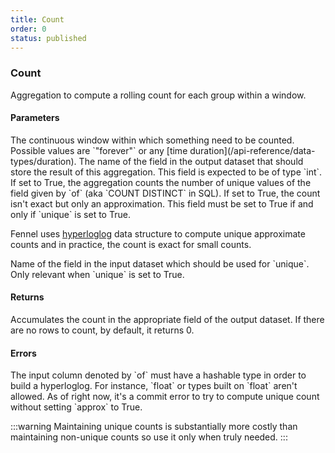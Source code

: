 ```yaml
---
title: Count
order: 0
status: published
---
```

### Count

<Divider>
<LeftSection>

Aggregation to compute a rolling count for each group within a window. 

#### Parameters
<Expandable title="window" type="Window">
The continuous window within which something need to be counted. Possible values
are `"forever"` or any [time duration](/api-reference/data-types/duration).
</Expandable>

<Expandable title="into_field" type="str">
The name of the field in the output dataset that should store the result of this
aggregation. This field is expected to be of type `int`.
</Expandable>

<Expandable title="unique" type="bool" defaultVal="False">
If set to True, the aggregation counts the number of unique values of the field
given by `of` (aka `COUNT DISTINCT` in SQL). 
</Expandable>

<Expandable title="approx" type="bool" defaultVal="False">
If set to True, the count isn't exact but only an approximation. This field must
be set to True if and only if `unique` is set to True. 

Fennel uses [hyperloglog](https://en.wikipedia.org/wiki/HyperLogLog) data 
structure to compute unique approximate counts and in practice, the count is 
exact for small counts.
</Expandable>

<Expandable title="of" type="Optional[str]">
Name of the field in the input dataset which should be used for `unique`. Only 
relevant when `unique` is set to True. 
</Expandable>

#### Returns
<Expandable type="int">
Accumulates the count in the appropriate field of the output dataset. If there 
are no rows to count, by default, it returns 0.
</Expandable>


#### Errors
<Expandable title="Count unique on unhashable type">
The input column denoted by `of` must have a hashable type in order to build a
hyperloglog. For instance, `float` or types built on `float` aren't allowed.
</Expandable>

<Expandable title="Unique counts without approx">
As of right now, it's a commit error to try to compute unique count without setting
`approx` to True.
</Expandable>

:::warning
Maintaining unique counts is substantially more costly than maintaining 
non-unique counts so use it only when truly needed.
:::
</LeftSection>
<RightSection>

<pre snippet="api-reference/aggregations/count#basic" status="success" 
    message="Count # of transaction & distinct vendors per user">
</pre>
</RightSection>
</Divider>